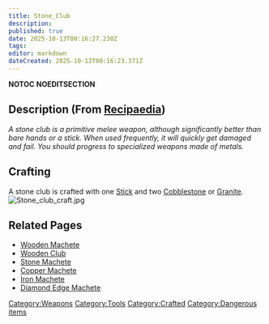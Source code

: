 ```yaml
---
title: Stone_Club
description: 
published: true
date: 2025-10-13T00:16:27.230Z
tags: 
editor: markdown
dateCreated: 2025-10-13T00:16:23.371Z
---
```


__NOTOC__ __NOEDITSECTION__

## Description (From [Recipaedia](Recipaedia "wikilink"))

*A stone club is a primitive melee weapon, although significantly better
than bare hands or a stick. When used frequently, it will quickly get
damaged and fail. You should progress to specialized weapons made of
metals.*

## Crafting

A stone club is crafted with one [Stick](Stick "wikilink") and two
[Cobblestone](Cobblestone "wikilink") or [Granite](Granite "wikilink").
![Stone_club_craft.jpg](Stone_club_craft.jpg "Stone_club_craft.jpg")

## Related Pages

  - [Wooden Machete](Wooden_Machete "wikilink")
  - [Wooden Club](Wooden_Club "wikilink")
  - [Stone Machete](Stone_Machete "wikilink")
  - [Copper Machete](Copper_Machete "wikilink")
  - [Iron Machete](Iron_Machete "wikilink")
  - [Diamond Edge Machete](Diamond_Edge_Machete "wikilink")

[Category:Weapons](Category:Weapons "wikilink")
[Category:Tools](Category:Tools "wikilink")
[Category:Crafted](Category:Crafted "wikilink") [Category:Dangerous
items](Category:Dangerous_items "wikilink")
